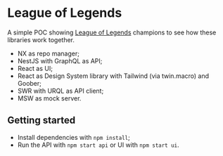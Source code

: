 # League of Legends

A simple POC showing [League of Legends](https://developer.riotgames.com/docs/lol) champions to see how these libraries work together.

- NX as repo manager;
- NestJS with GraphQL as API;
- React as UI;
- React as Design System library with Tailwind (via twin.macro) and Goober;
- SWR with URQL as API client;
- MSW as mock server.

## Getting started

- Install dependencies with `npm install`;
- Run the API with `npm start api` or UI with `npm start ui`.
